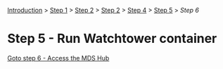 [Introduction](../index.md) > [Step 1](../step1/index.md) > [Step 2](../step2/index.md)  > [Step 2](../step3/index.md) > [Step 4](../step4/index.md) > <u>Step 5</u> > *Step 6*

# Step 5 - Run Watchtower container



[Goto step 6 - Access the MDS Hub](../step6/index.md)